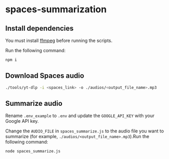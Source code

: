 # spaces-summarization

## Install dependencies

You must install [ffmpeg](https://www.ffmpeg.org/download.html) before running the scripts.

Run the following command:

```bash
npm i
```

## Download Spaces audio

```bash
./tools/yt-dlp -i <spaces_link> -o ./audios/<output_file_name>.mp3
```

## Summarize audio

Rename `.env_example` to `.env` and update the `GOOGLE_API_KEY` with your Google API key.

Change the `AUDIO_FILE` in `spaces_summarize.js` to the audio file you want to summarize (for example, `./audios/<output_file_name>.mp3`).Run the following command:

```bash
node spaces_summarize.js
```
